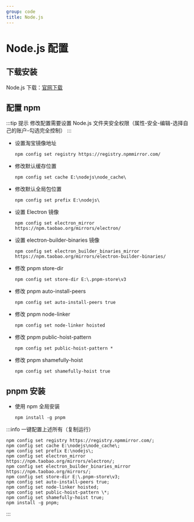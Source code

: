 ```yaml
---
group: code
title: Node.js
---
```


# Node.js 配置

## 下载安装

Node.js 下载：[官网下载](https://nodejs.org/zh-cn/)

## 配置 npm

:::tip 提示
修改配置需要设置 Node.js 文件夹安全权限（属性-安全-编辑-选择自己的账户-勾选完全控制）
:::

- 设置淘宝镜像地址
  ```shell
  npm config set registry https://registry.npmmirror.com/
  ```
- 修改默认缓存位置
  ```shell
  npm config set cache E:\nodejs\node_cache\
  ```
- 修改默认全局包位置
  ```shell
  npm config set prefix E:\nodejs\
  ```
- 设置 Electron 镜像
  ```shell
  npm config set electron_mirror https://npm.taobao.org/mirrors/electron/
  ```
- 设置 electron-builder-binaries 镜像
  ```shell
  npm config set electron_builder_binaries_mirror https://npm.taobao.org/mirrors/electron-builder-binaries/
  ```
- 修改 pnpm store-dir
  ```shell
  npm config set store-dir E:\.pnpm-store\v3
  ```
- 修改 pnpm auto-install-peers
  ```shell
  npm config set auto-install-peers true
  ```
- 修改 pnpm node-linker
  ```shell
  npm config set node-linker hoisted
  ```
- 修改 pnpm public-hoist-pattern
  ```shell
  npm config set public-hoist-pattern *
  ```
- 修改 pnpm shamefully-hoist
  ```shell
  npm config set shamefully-hoist true
  ```

## pnpm 安装

- 使用 npm 全局安装
  ```shell
  npm install -g pnpm
  ```

:::info 一键配置上述所有（复制运行）

```
npm config set registry https://registry.npmmirror.com/;
npm config set cache E:\nodejs\node_cache\;
npm config set prefix E:\nodejs\;
npm config set electron_mirror https://npm.taobao.org/mirrors/electron/;
npm config set electron_builder_binaries_mirror https://npm.taobao.org/mirrors/;
npm config set store-dir E:\.pnpm-store\v3;
npm config set auto-install-peers true;
npm config set node-linker hoisted;
npm config set public-hoist-pattern \*;
npm config set shamefully-hoist true;
npm install -g pnpm;
```

:::

